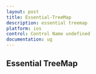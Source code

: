 ```yaml
---
layout: post
title: Essential-TreeMap
description: essential treemap
platform: ios
control: Control Name undefined
documentation: ug
---
```


## Essential TreeMap

